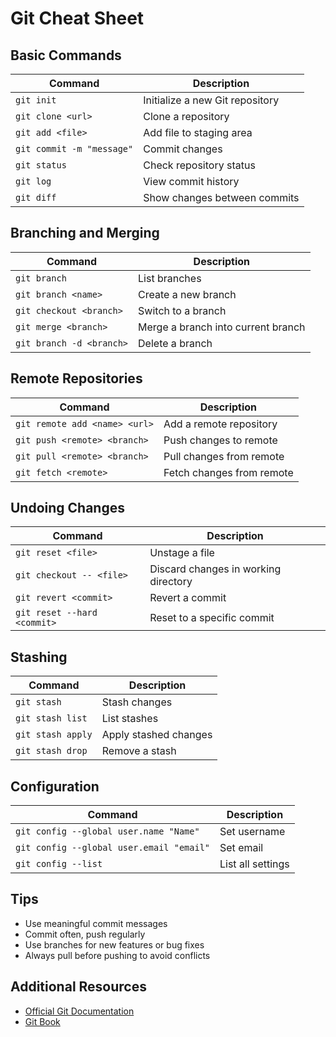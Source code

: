 # Git Cheat Sheet

## Basic Commands

| Command | Description |
|---------|-------------|
| `git init` | Initialize a new Git repository |
| `git clone <url>` | Clone a repository |
| `git add <file>` | Add file to staging area |
| `git commit -m "message"` | Commit changes |
| `git status` | Check repository status |
| `git log` | View commit history |
| `git diff` | Show changes between commits |

## Branching and Merging

| Command | Description |
|---------|-------------|
| `git branch` | List branches |
| `git branch <name>` | Create a new branch |
| `git checkout <branch>` | Switch to a branch |
| `git merge <branch>` | Merge a branch into current branch |
| `git branch -d <branch>` | Delete a branch |

## Remote Repositories

| Command | Description |
|---------|-------------|
| `git remote add <name> <url>` | Add a remote repository |
| `git push <remote> <branch>` | Push changes to remote |
| `git pull <remote> <branch>` | Pull changes from remote |
| `git fetch <remote>` | Fetch changes from remote |

## Undoing Changes

| Command | Description |
|---------|-------------|
| `git reset <file>` | Unstage a file |
| `git checkout -- <file>` | Discard changes in working directory |
| `git revert <commit>` | Revert a commit |
| `git reset --hard <commit>` | Reset to a specific commit |

## Stashing

| Command | Description |
|---------|-------------|
| `git stash` | Stash changes |
| `git stash list` | List stashes |
| `git stash apply` | Apply stashed changes |
| `git stash drop` | Remove a stash |

## Configuration

| Command | Description |
|---------|-------------|
| `git config --global user.name "Name"` | Set username |
| `git config --global user.email "email"` | Set email |
| `git config --list` | List all settings |

## Tips
- Use meaningful commit messages
- Commit often, push regularly
- Use branches for new features or bug fixes
- Always pull before pushing to avoid conflicts

## Additional Resources
- [Official Git Documentation](https://git-scm.com/doc)
- [Git Book](https://git-scm.com/book/en/v2)

